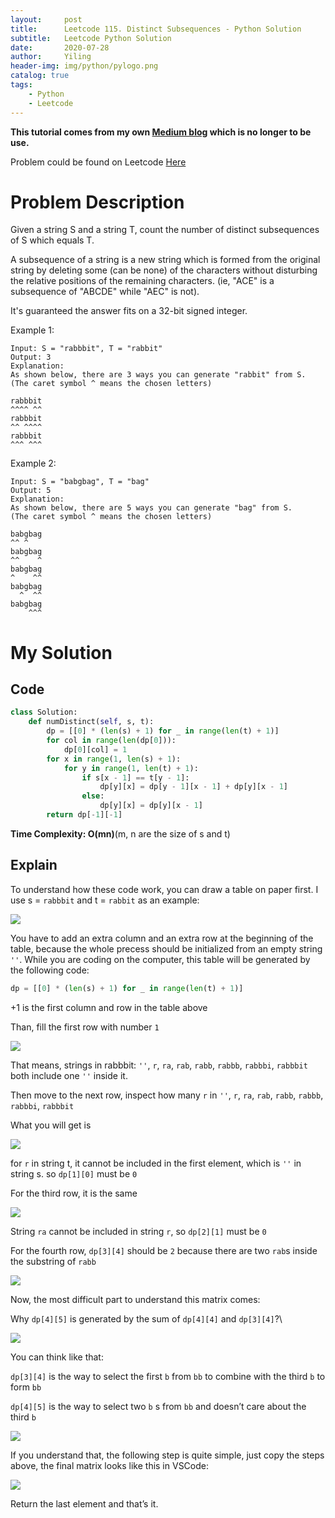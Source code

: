 ```yaml
---
layout:     post
title:      Leetcode 115. Distinct Subsequences - Python Solution
subtitle:   Leetcode Python Solution
date:       2020-07-28
author:     Yiling
header-img: img/python/pylogo.png
catalog: true
tags:
    - Python
    - Leetcode
---
```



**This tutorial comes from my own [Medium blog](https://medium.com/@yilingliu1994/understand-dynamic-programming-through-leetcode-115-explanation-with-pictures-318ff6a5299c) which is no longer to be use.**

Problem could be found on Leetcode [Here](https://leetcode.com/problems/distinct-subsequences/)

# Problem Description

Given a string S and a string T, count the number of distinct subsequences of S which equals T.

A subsequence of a string is a new string which is formed from the original string by deleting some (can be none) of the characters without disturbing the relative positions of the remaining characters. (ie, "ACE" is a subsequence of "ABCDE" while "AEC" is not).

It's guaranteed the answer fits on a 32-bit signed integer.

Example 1:
```
Input: S = "rabbbit", T = "rabbit"
Output: 3
Explanation:
As shown below, there are 3 ways you can generate "rabbit" from S.
(The caret symbol ^ means the chosen letters)

rabbbit
^^^^ ^^
rabbbit
^^ ^^^^
rabbbit
^^^ ^^^
```
Example 2:
```
Input: S = "babgbag", T = "bag"
Output: 5
Explanation:
As shown below, there are 5 ways you can generate "bag" from S.
(The caret symbol ^ means the chosen letters)

babgbag
^^ ^
babgbag
^^    ^
babgbag
^    ^^
babgbag
  ^  ^^
babgbag
    ^^^
```
# My Solution

## Code
```py
class Solution:
    def numDistinct(self, s, t):
        dp = [[0] * (len(s) + 1) for _ in range(len(t) + 1)]
        for col in range(len(dp[0])):
            dp[0][col] = 1
        for x in range(1, len(s) + 1):
            for y in range(1, len(t) + 1):
                if s[x - 1] == t[y - 1]:
                    dp[y][x] = dp[y - 1][x - 1] + dp[y][x - 1]
                else:
                    dp[y][x] = dp[y][x - 1]
        return dp[-1][-1]
```

**Time Complexity: O(mn)**(m, n are the size of s and t)

## Explain

To understand how these code work, you can draw a table on paper first.
I use s = `rabbbit` and t = `rabbit` as an example:

![](\img\python\115python_1.png)

You have to add an extra column and an extra row at the beginning of the table, because the whole precess should be initialized from an empty string `''`. While you are coding on the computer, this table will be generated by the following code:
```py
dp = [[0] * (len(s) + 1) for _ in range(len(t) + 1)]
```
+1 is the first column and row in the table above

Than, fill the first row with number `1`

![](\img\python\115python_2.png)

That means, strings in rabbbit:
`''`, `r`, `ra`, `rab`, `rabb`, `rabbb`, `rabbbi`, `rabbbit` both include one `''` inside it.

Then move to the next row, inspect how many `r` in `''`, `r`, `ra`, `rab`, `rabb`, `rabbb`, `rabbbi`, `rabbbit`

What you will get is

![](\img\python\115python_3.png)

for `r` in string t, it cannot be included in the first element, which is `''` in string s. so `dp[1][0]` must be `0`

For the third row, it is the same

![](\img\python\115python_4.png)

String `ra` cannot be included in string `r`, so `dp[2][1]` must be `0`

For the fourth row, `dp[3][4]` should be `2` because there are two `rab`s inside the substring of `rabb`

![](\img\python\115python_5.png)

Now, the most difficult part to understand this matrix comes:

Why `dp[4][5]` is generated by the sum of `dp[4][4]` and `dp[3][4]`?\

![](\img\python\115python_6.png)

You can think like that:

`dp[3][4]` is the way to select the first `b` from `bb` to combine with the third `b` to form `bb`

`dp[4][5]` is the way to select two `b` s from `bb` and doesn’t care about the third `b`

![](\img\python\115python_7.png)

If you understand that, the following step is quite simple, just copy the steps above, the final matrix looks like this in VSCode:

![](\img\python\115python_8.png)

Return the last element and that’s it.